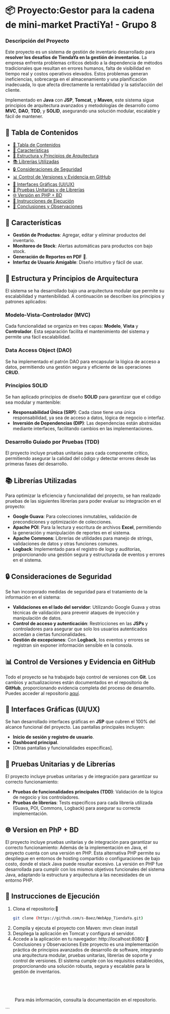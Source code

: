# 📦 Proyecto:Gestor para la cadena de mini-market PractiYa! - Grupo 8

### Descripción del Proyecto
Este proyecto es un sistema de gestión de inventario desarrollado para **resolver los desafíos de TiendaYa en la gestión de inventarios**. La empresa enfrenta problemas críticos debido a la dependencia de métodos tradicionales que resultan en errores humanos, falta de visibilidad en tiempo real y costos operativos elevados. Estos problemas generan ineficiencias, sobrecarga en el almacenamiento y una planificación inadecuada, lo que afecta directamente la rentabilidad y la satisfacción del cliente. 

Implementado en **Java** con **JSP**, **Tomcat**, y **Maven**, este sistema sigue principios de arquitectura avanzados y metodologías de desarrollo como **MVC**, **DAO**, **TDD**, y **SOLID**, asegurando una solución modular, escalable y fácil de mantener.


## 📑 Tabla de Contenidos
- [📑 Tabla de Contenidos](#-tabla-de-contenidos)
- [🎯 Características](#-características)
- [📐 Estructura y Principios de Arquitectura](#-estructura-y-principios-de-arquitectura)
- [📚 Librerías Utilizadas](#-librerías-utilizadas)
- [🔒 Consideraciones de Seguridad](#-consideraciones-de-seguridad)
- [📊 Control de Versiones y Evidencia en GitHub](#-control-de-versiones-y-evidencia-en-github)
- [🎨 Interfaces Gráficas (UI/UX)](#-interfaces-gráficas-uiux)
- [🧪 Pruebas Unitarias y de Librerías](#-pruebas-unitarias-y-de-librerías)
- [🌐 Versión en PHP + BD](#-versión-en-php--bd)
- [🚀 Instrucciones de Ejecución](#-instrucciones-de-ejecución)
- [📌 Conclusiones y Observaciones](#-conclusiones-y-observaciones)

## 🎯 Características

- **Gestión de Productos**: Agregar, editar y eliminar productos del inventario.
- **Monitoreo de Stock**: Alertas automáticas para productos con bajo stock.
- **Generación de Reportes en PDF** 📄.
- **Interfaz de Usuario Amigable**: Diseño intuitivo y fácil de usar.

## 📐 Estructura y Principios de Arquitectura

El sistema se ha desarrollado bajo una arquitectura modular que permite su escalabilidad y mantenibilidad. A continuación se describen los principios y patrones aplicados:

### Modelo-Vista-Controlador (MVC)
Cada funcionalidad se organiza en tres capas: **Modelo**, **Vista** y **Controlador**. Esta separación facilita el mantenimiento del sistema y permite una fácil escalabilidad.

### Data Access Object (DAO)
Se ha implementado el patrón DAO para encapsular la lógica de acceso a datos, permitiendo una gestión segura y eficiente de las operaciones **CRUD**.

### Principios SOLID
Se han aplicado principios de diseño **SOLID** para garantizar que el código sea modular y mantenible:
- **Responsabilidad Única (SRP)**: Cada clase tiene una única responsabilidad, ya sea de acceso a datos, lógica de negocio o interfaz.
- **Inversión de Dependencias (DIP)**: Las dependencias están abstraídas mediante interfaces, facilitando cambios en las implementaciones.

### Desarrollo Guiado por Pruebas (TDD)
El proyecto incluye pruebas unitarias para cada componente crítico, permitiendo asegurar la calidad del código y detectar errores desde las primeras fases del desarrollo.

## 📚 Librerías Utilizadas

Para optimizar la eficiencia y funcionalidad del proyecto, se han realizado pruebas de las siguientes librerías para poder evaluar su integraciòn en el proyecto:

- **Google Guava**: Para colecciones inmutables, validación de precondiciones y optimización de colecciones.
- **Apache POI**: Para la lectura y escritura de archivos **Excel**, permitiendo la generación y manipulación de reportes en el sistema.
- **Apache Commons**: Librerías de utilidades para manejo de strings, validaciones de datos y otras funciones comunes.
- **Logback**: Implementado para el registro de logs y auditorías, proporcionando una gestión segura y estructurada de eventos y errores en el sistema.

## 🔒 Consideraciones de Seguridad

Se han incorporado medidas de seguridad para el tratamiento de la información en el sistema:
- **Validaciones en el lado del servidor**: Utilizando Google Guava y otras técnicas de validación para prevenir ataques de inyección y manipulación de datos.
- **Control de acceso y autenticación**: Restricciones en las **JSPs** y controladores para asegurar que solo los usuarios autenticados accedan a ciertas funcionalidades.
- **Gestión de excepciones**: Con **Logback**, los eventos y errores se registran sin exponer información sensible en la consola.

## 📊 Control de Versiones y Evidencia en GitHub

Todo el proyecto se ha trabajado bajo control de versiones con **Git**. Los cambios y actualizaciones están documentados en el repositorio de **GitHub**, proporcionando evidencia completa del proceso de desarrollo. Puedes acceder al repositorio [aquí]((https://github.com/s-Baez/WebApp_TiendaYa.git)).

## 🎨 Interfaces Gráficas (UI/UX)

Se han desarrollado interfaces gráficas en **JSP** que cubren el 100% del alcance funcional del proyecto. Las pantallas principales incluyen:

- **Inicio de sesión y registro de usuario**.
- **Dashboard principal**.
- [Otras pantallas y funcionalidades específicas].

## 🧪 Pruebas Unitarias y de Librerías

El proyecto incluye pruebas unitarias y de integración para garantizar su correcto funcionamiento:
- **Pruebas de funcionalidades principales (TDD)**: Validación de la lógica de negocio y los controladores.
- **Pruebas de librerías**: Tests específicos para cada librería utilizada (Guava, POI, Commons, Logback) para asegurar su correcta implementación.
  
## 🌐 Version en PhP + BD

El proyecto incluye pruebas unitarias y de integración para garantizar su correcto funcionamiento:
Además de la implementación en Java, el proyecto cuenta con una versión en PHP. Esta alternativa PHP permite su despliegue en entornos de hosting compartido o configuraciones de bajo costo, donde el stack Java puede resultar excesivo. La versión en PHP fue desarrollada para cumplir con los mismos objetivos funcionales del sistema Java, adaptando la estructura y arquitectura a las necesidades de un entorno PHP.

## 🚀 Instrucciones de Ejecución

1. Clona el repositorio:🤝
   ```bash
   git clone (https://github.com/s-Baez/WebApp_TiendaYa.git)
2. Compila y ejecuta el proyecto con Maven:
   mvn clean install
3. Despliega la aplicación en Tomcat y configura el servidor.
4. Accede a la aplicación en tu navegador:
http://localhost:8080/
📌 Conclusiones y Observaciones
Este proyecto es una implementación práctica de principios avanzados de desarrollo de software, integrando una arquitectura modular, pruebas unitarias, librerías de soporte y control de versiones. El sistema cumple con los requisitos establecidos, proporcionando una solución robusta, segura y escalable para la gestión de inventarios.

<div align="center"> <h2 style="color:white; ">¡Gracias por tu interés!</h2> <p>Para más información, consulta la documentación en el repositorio.</p> </div> ```
  
